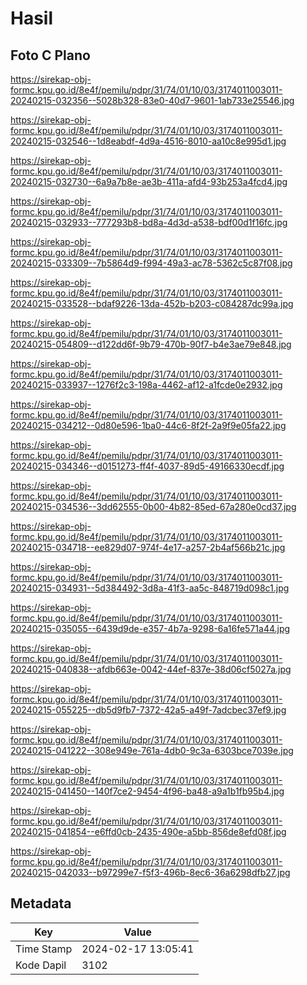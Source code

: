 # Hasil

## Foto C Plano

https://sirekap-obj-formc.kpu.go.id/8e4f/pemilu/pdpr/31/74/01/10/03/3174011003011-20240215-032356--5028b328-83e0-40d7-9601-1ab733e25546.jpg

https://sirekap-obj-formc.kpu.go.id/8e4f/pemilu/pdpr/31/74/01/10/03/3174011003011-20240215-032546--1d8eabdf-4d9a-4516-8010-aa10c8e995d1.jpg

https://sirekap-obj-formc.kpu.go.id/8e4f/pemilu/pdpr/31/74/01/10/03/3174011003011-20240215-032730--6a9a7b8e-ae3b-411a-afd4-93b253a4fcd4.jpg

https://sirekap-obj-formc.kpu.go.id/8e4f/pemilu/pdpr/31/74/01/10/03/3174011003011-20240215-032933--777293b8-bd8a-4d3d-a538-bdf00d1f16fc.jpg

https://sirekap-obj-formc.kpu.go.id/8e4f/pemilu/pdpr/31/74/01/10/03/3174011003011-20240215-033309--7b5864d9-f994-49a3-ac78-5362c5c87f08.jpg

https://sirekap-obj-formc.kpu.go.id/8e4f/pemilu/pdpr/31/74/01/10/03/3174011003011-20240215-033528--bdaf9226-13da-452b-b203-c084287dc99a.jpg

https://sirekap-obj-formc.kpu.go.id/8e4f/pemilu/pdpr/31/74/01/10/03/3174011003011-20240215-054809--d122dd6f-9b79-470b-90f7-b4e3ae79e848.jpg

https://sirekap-obj-formc.kpu.go.id/8e4f/pemilu/pdpr/31/74/01/10/03/3174011003011-20240215-033937--1276f2c3-198a-4462-af12-a1fcde0e2932.jpg

https://sirekap-obj-formc.kpu.go.id/8e4f/pemilu/pdpr/31/74/01/10/03/3174011003011-20240215-034212--0d80e596-1ba0-44c6-8f2f-2a9f9e05fa22.jpg

https://sirekap-obj-formc.kpu.go.id/8e4f/pemilu/pdpr/31/74/01/10/03/3174011003011-20240215-034346--d0151273-ff4f-4037-89d5-49166330ecdf.jpg

https://sirekap-obj-formc.kpu.go.id/8e4f/pemilu/pdpr/31/74/01/10/03/3174011003011-20240215-034536--3dd62555-0b00-4b82-85ed-67a280e0cd37.jpg

https://sirekap-obj-formc.kpu.go.id/8e4f/pemilu/pdpr/31/74/01/10/03/3174011003011-20240215-034718--ee829d07-974f-4e17-a257-2b4af566b21c.jpg

https://sirekap-obj-formc.kpu.go.id/8e4f/pemilu/pdpr/31/74/01/10/03/3174011003011-20240215-034931--5d384492-3d8a-41f3-aa5c-848719d098c1.jpg

https://sirekap-obj-formc.kpu.go.id/8e4f/pemilu/pdpr/31/74/01/10/03/3174011003011-20240215-035055--6439d9de-e357-4b7a-9298-6a16fe571a44.jpg

https://sirekap-obj-formc.kpu.go.id/8e4f/pemilu/pdpr/31/74/01/10/03/3174011003011-20240215-040838--afdb663e-0042-44ef-837e-38d06cf5027a.jpg

https://sirekap-obj-formc.kpu.go.id/8e4f/pemilu/pdpr/31/74/01/10/03/3174011003011-20240215-055225--db5d9fb7-7372-42a5-a49f-7adcbec37ef9.jpg

https://sirekap-obj-formc.kpu.go.id/8e4f/pemilu/pdpr/31/74/01/10/03/3174011003011-20240215-041222--308e949e-761a-4db0-9c3a-6303bce7039e.jpg

https://sirekap-obj-formc.kpu.go.id/8e4f/pemilu/pdpr/31/74/01/10/03/3174011003011-20240215-041450--140f7ce2-9454-4f96-ba48-a9a1b1fb95b4.jpg

https://sirekap-obj-formc.kpu.go.id/8e4f/pemilu/pdpr/31/74/01/10/03/3174011003011-20240215-041854--e6ffd0cb-2435-490e-a5bb-856de8efd08f.jpg

https://sirekap-obj-formc.kpu.go.id/8e4f/pemilu/pdpr/31/74/01/10/03/3174011003011-20240215-042033--b97299e7-f5f3-496b-8ec6-36a6298dfb27.jpg


## Metadata

| Key        | Value               |
| ---------- | ------------------- |
| Time Stamp | 2024-02-17 13:05:41 |
| Kode Dapil | 3102                |



